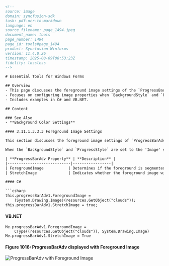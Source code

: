 ```html
<!--
source: image
domain: syncfusion-sdk
task: pdf-ocr-to-markdown
language: en
source_filename: page_1494.jpeg
document_name: tools
page_number: 1494
page_id: tools#page_1494
product: Syncfusion Winforms
version: 11.4.0.26
timestamp: 2025-08-09T08:53:23Z
fidelity: lossless
-->

# Essential Tools for Windows Forms

## Overview
- This page discusses the foreground image settings of the `ProgressBarAdv` control in Syncfusion Winforms.
- Focuses on configuring image properties when `BackgroundStyle` and `ProgressStyle` are set to 'Image' style.
- Includes examples in C# and VB.NET.

## Content

### See Also
- **Background Color Settings**

#### 3.11.1.3.3.3 Foreground Image Settings

This section discusses the foreground image settings of `ProgressBarAdv`.

When the `BackgroundStyle` and `ProgressStyle` are set to the 'Image' style, then the foreground image can be specified using the below given property.

| **ProgressBarAdv Property** | **Description** |
|----------------------------|-----------------|
| ForegroundImage           | Determines if the foreground is segmented. |
| StretchImage              | Indicates whether the foreground image will be stretched. |

#### C#

```csharp
this.progressBarAdv1.ForegroundImage =
    (System.Drawing.Image)(resources.GetObject("clouds"));
this.progressBarAdv1.StretchImage = true;
```

#### VB.NET

```vbnet
Me.progressBarAdv1.ForegroundImage =
    CType((resources.GetObject("clouds")), System.Drawing.Image)
Me.progressBarAdv1.StretchImage = True
```

#### Figure 1016: ProgressBarAdv displayed with Foreground Image

![ProgressBarAdv with Foreground Image](https://i.imgur.com/Y3jZkX.png)

<br><br>
<!-- tags: [Syncfusion, Winforms, ProgressBarAdv, Foreground Image] keywords: [ProgressBarAdv, ForegroundImage, StretchImage, BackgroundStyle, ProgressStyle, C#, VB.NET, Image, settings] -->
```